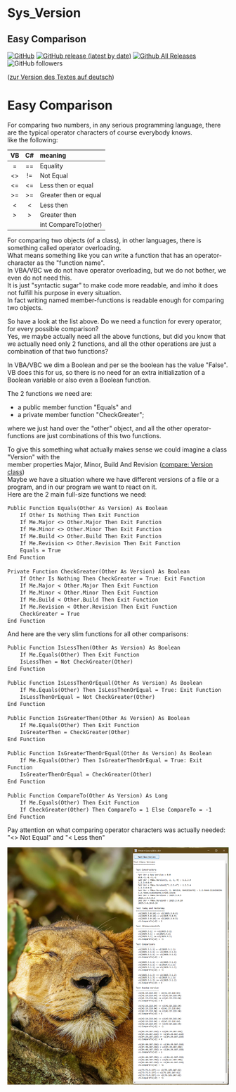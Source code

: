 # Sys_Version  
## Easy Comparison  

[![GitHub](https://img.shields.io/github/license/OlimilO1402/Sys_Version?style=plastic)](https://github.com/OlimilO1402/Sys_Version/blob/master/LICENSE) 
[![GitHub release (latest by date)](https://img.shields.io/github/v/release/OlimilO1402/Sys_Version?style=plastic)](https://github.com/OlimilO1402/Sys_Version/releases/latest)
[![Github All Releases](https://img.shields.io/github/downloads/OlimilO1402/Sys_Version/total.svg)](https://github.com/OlimilO1402/Sys_Version/releases/download/v2025.3.2/Version_v2025.3.2.zip)
![GitHub followers](https://img.shields.io/github/followers/OlimilO1402?style=social)
   
([zur Version des Textes auf deutsch](README_de.md))  
  
Easy Comparison  
===============  
  
For comparing two numbers, in any serious programming language, there are the typical operator characters of course everybody knows.  
like the following:  
  
 |  VB   |  C#   |  meaning   
 |:-----:|:-----:|:----------------  
 |  =    |  ==   |  Equality  
 |  \<>  |  !=   |  Not Equal  
 |  \<=  |  \<=  |  Less then or equal  
 |  \>=  |  \>=  |  Greater then or equal  
 |  \<   |  \<   |  Less then  
 |  \>   |  \>   |  Greater then  
 |       |       |  int CompareTo(other)  

For comparing two objects (of a class), in other languages, there is something called operator overloading.  
What means something like you can write a function that has an operator-character as the "function name".  
In VBA/VBC we do not have operator overloading, but we do not bother, we even do not need this.  
It is just "syntactic sugar" to make code more readable, and imho it does not fulfill his purpose in every
situation.  
In fact writing named member-functions is readable enough for comparing two objects.  
  
So have a look at the list above. Do we need a function for every operator, for every possible comparison?  
Yes, we maybe actually need all the above functions, but did you know that we actually need only 2 functions,
and all the other operations are just a combination of that two functions?  
  
In VBA/VBC we dim a Boolean and per se the boolean has the value "False". VB does this for us, so there is no
need for an extra initialization of a Boolean variable or also even a Boolean function.  
  
The 2 functions we need are:
* a public member function "Equals" and  
* a private member function "CheckGreater";  
 
where we just hand over the "other" object, and all the other operator-functions are just combinations of this two functions.  
  
To give this something what actually makes sense we could imagine a class "Version" with the  
member properties Major, Minor, Build And Revision ([compare: Version class](https://learn.microsoft.com/en-us/dotnet/api/system.version?view=net-8.0))  
Maybe we have a situation where we have different versions of a file or a program, and in our program
we want to react on it.  
Here are the 2 main full-size functions we need:  

```vba  
Public Function Equals(Other As Version) As Boolean
    If Other Is Nothing Then Exit Function
    If Me.Major <> Other.Major Then Exit Function
    If Me.Minor <> Other.Minor Then Exit Function
    If Me.Build <> Other.Build Then Exit Function
    If Me.Revision <> Other.Revision Then Exit Function
    Equals = True
End Function

Private Function CheckGreater(Other As Version) As Boolean
    If Other Is Nothing Then CheckGreater = True: Exit Function
    If Me.Major < Other.Major Then Exit Function
    If Me.Minor < Other.Minor Then Exit Function
    If Me.Build < Other.Build Then Exit Function
    If Me.Revision < Other.Revision Then Exit Function
    CheckGreater = True
End Function
```
  
And here are the very slim functions for all other comparisons:  
  
```vba  
Public Function IsLessThen(Other As Version) As Boolean
    If Me.Equals(Other) Then Exit Function
    IsLessThen = Not CheckGreater(Other)
End Function

Public Function IsLessThenOrEqual(Other As Version) As Boolean
    If Me.Equals(Other) Then IsLessThenOrEqual = True: Exit Function
    IsLessThenOrEqual = Not CheckGreater(Other)
End Function

Public Function IsGreaterThen(Other As Version) As Boolean
    If Me.Equals(Other) Then Exit Function
    IsGreaterThen = CheckGreater(Other)
End Function

Public Function IsGreaterThenOrEqual(Other As Version) As Boolean
    If Me.Equals(Other) Then IsGreaterThenOrEqual = True: Exit Function
    IsGreaterThenOrEqual = CheckGreater(Other)
End Function

Public Function CompareTo(Other As Version) As Long
    If Me.Equals(Other) Then Exit Function
    If CheckGreater(Other) Then CompareTo = 1 Else CompareTo = -1
End Function
```  
  
Pay attention on what comparing operator characters was actually needed:  
 "<> Not Equal" and "< Less then"  
  
![Version Image](Resources/Version.png "Version Image")  
  
